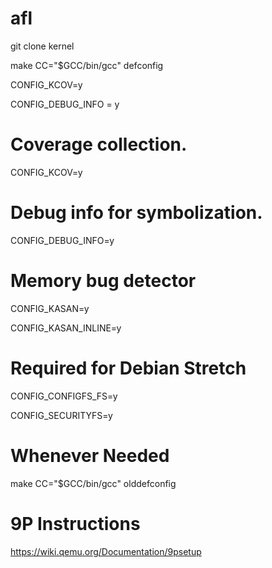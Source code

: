 # afl

git clone kernel

make CC="$GCC/bin/gcc" defconfig

CONFIG_KCOV=y

CONFIG_DEBUG_INFO = y

# Coverage collection.

CONFIG_KCOV=y


# Debug info for symbolization.

CONFIG_DEBUG_INFO=y

# Memory bug detector

CONFIG_KASAN=y

CONFIG_KASAN_INLINE=y


# Required for Debian Stretch

CONFIG_CONFIGFS_FS=y

CONFIG_SECURITYFS=y

# Whenever Needed

make CC="$GCC/bin/gcc" olddefconfig

# 9P Instructions
https://wiki.qemu.org/Documentation/9psetup
